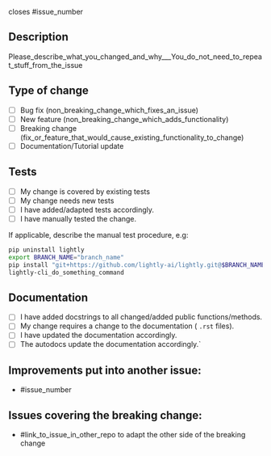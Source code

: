 closes #issue_number

## Description
Please_describe_what_you_changed_and_why___You_do_not_need_to_repeat_stuff_from_the_issue

## Type of change
- [ ] Bug fix (non_breaking_change_which_fixes_an_issue)
- [ ] New feature (non_breaking_change_which_adds_functionality)
- [ ] Breaking change (fix_or_feature_that_would_cause_existing_functionality_to_change)
- [ ] Documentation/Tutorial update

## Tests
- [ ] My change is covered by existing tests
- [ ] My change needs new tests
- [ ] I have added/adapted tests accordingly.
- [ ] I have manually tested the change. 

If applicable, describe the manual test procedure, e.g:
```bash
pip uninstall lightly
export BRANCH_NAME="branch_name"
pip install "git+https://github.com/lightly-ai/lightly.git@$BRANCH_NAME"
lightly-cli_do_something_command
```

## Documentation
- [ ] I have added docstrings to all changed/added public functions/methods.
- [ ] My change requires a change to the documentation ( `.rst` files).
- [ ] I have updated the documentation accordingly.
- [ ] The autodocs update the documentation accordingly.`

## Improvements put into another issue:
- #issue_number

## Issues covering the breaking change:
- #link_to_issue_in_other_repo to adapt the other side of the breaking change